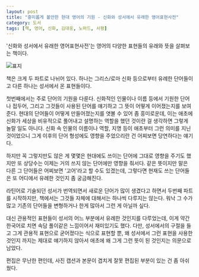 ```yaml
---
layout: post
title: "흥미롭게 볼만한 현대 영어의 기원 - 신화와 성서에서 유래한 영어표현사전"
category: 도서
tags: [책, 영어, 신화, 김대웅, 노마드, 서평]
---
```


'신화와 성서에서 유래한 영어표현사전'는
영어의 다양한 표현들의 유래와 뜻을 살펴보는 책이다.

![표지](https://lh3.googleusercontent.com/ob6n40-OwUVnkH5QTDQCldj8piBHXoHmVFsOwoju_rVObyK_8z7r2lYWj0CCvwl8K-uigYuRGtICrw=s480)

책은 크게 두 파트로 나뉘어 있다.
하나는 그리스/로마 신화 등으로부터 유례한 단어들이고
다른 하나는 성서에서 온 표현들이다.

첫번째에서는 주로 단어의 기원을 다룬다.
신화적인 인물이나 이름 등에서 기원한 단어나 접두어,
그리고 그것들이 사용된 단어를 얘기하고 그 뜻이 어떻게 이어졌는지를 보여준다.
현대의 단어들이 어떻게 만들어졌는지를 엿볼 수 있어 좀 흥미로운데,
이는 애초에 신화가 세상을 비유적으로 풀어내고 설명하는 역할을 했던 것이란 걸 생각하면
그렇게 놀랄 일도 아니다.
신화 속 인물의 이름이나 역할, 지명 등이 애초부터 그런 의미를 지닌 것이었으니
그게 이후의 단어 형성에도 영향을 주었으리란 건 어찌보면 당연하다는 얘기다.

하지만 꼭 그렇지만도 않은 게
몇몇은 현대에도 쓰이는 단어에 그대로 영향을 주기도 했지만
또 상당수는 이제는 거의 쓰지 않는 단어에만 영향을 줘서다.
같은 뜻이지만 말은 다른 그 단어들은 어찌보면 '고어'라고 할 수도 있겠는데,
그렇다면 현재도 쓰는 단어들은 또 어디에서 유례한 것인지 좀 궁금해진다.

라틴어로 기술되던 성서가 번역되면서
새로운 단어가 많이 생겼다고 하면서 두번째 파트를 시작하지만,
책에서는 그것들 자체에 대해서는 하나씩 다루지는 않는다.
워낙 그 수가 많고 기존의 단어들을 변형하거나 한게 많아서 그런 게 아닐까 싶다.

대신 관용적인 표현들이 성서의 어느 부분에서 유례한 것인지를 다루었는데,
이게 약간 한국어로 치면 속담 풀이같은 느낌이어서 재미있기도 했다.
다만, 성서에서의 구절을 들고 그게 관용적 표현으로 굳어졌다는 식으로 표현할 뿐,
왜 성서에서 그런 표현을 사용한 것인지 까지는 제대로 얘기하지 않아서
애초에 왜 그게 그런 뜻이 된 것인지는 의문으로 남았다.

편집은 무난한 편인데,
사진 캡션과 본문이 겹치게 잘못 편집된 부분이 있는 건 좀 아쉬웠다.
